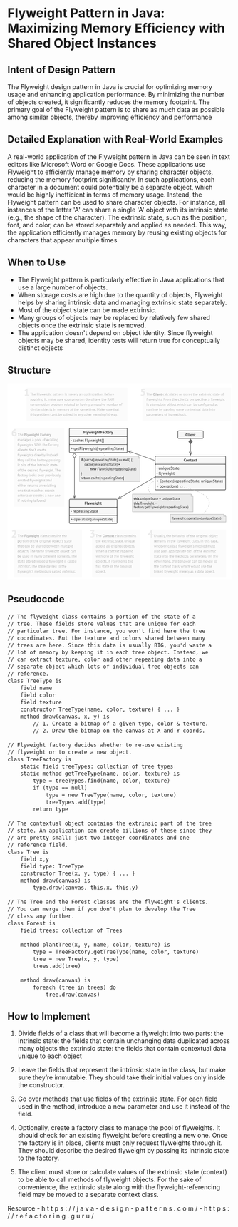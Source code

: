 # Flyweight Pattern in Java: Maximizing Memory Efficiency with Shared Object Instances

## Intent of Design Pattern

The Flyweight design pattern in Java is crucial for optimizing memory usage and enhancing application performance. By minimizing the number of objects created, it significantly reduces the memory footprint. The primary goal of the Flyweight pattern is to share as much data as possible among similar objects, thereby improving efficiency and performance

## Detailed Explanation with Real-World Examples

A real-world application of the Flyweight pattern in Java can be seen in text editors like Microsoft Word or Google Docs. These applications use Flyweight to efficiently manage memory by sharing character objects, reducing the memory footprint significantly. In such applications, each character in a document could potentially be a separate object, which would be highly inefficient in terms of memory usage. Instead, the Flyweight pattern can be used to share character objects. For instance, all instances of the letter 'A' can share a single 'A' object with its intrinsic state (e.g., the shape of the character). The extrinsic state, such as the position, font, and color, can be stored separately and applied as needed. This way, the application efficiently manages memory by reusing existing objects for characters that appear multiple times

## When to Use

* The Flyweight pattern is particularly effective in Java applications that use a large number of objects.
* When storage costs are high due to the quantity of objects, Flyweight helps by sharing intrinsic data and managing extrinsic state separately.
* Most of the object state can be made extrinsic.
* Many groups of objects may be replaced by relatively few shared objects once the extrinsic state is removed.
* The application doesn't depend on object identity. Since flyweight objects may be shared, identity tests will return true for conceptually distinct objects

## Structure

![Diagram](https://github.com/YasiruWickramasinghe/Design_Pattern_Bootcamp/blob/main/src/_3_Behavioral_Design_Patterns/_6_Flyweight_Pattern/Diagram/FlyWeight.png)

## Pseudocode
```code
// The flyweight class contains a portion of the state of a
// tree. These fields store values that are unique for each
// particular tree. For instance, you won't find here the tree
// coordinates. But the texture and colors shared between many
// trees are here. Since this data is usually BIG, you'd waste a
// lot of memory by keeping it in each tree object. Instead, we
// can extract texture, color and other repeating data into a
// separate object which lots of individual tree objects can
// reference.
class TreeType is
    field name
    field color
    field texture
    constructor TreeType(name, color, texture) { ... }
    method draw(canvas, x, y) is
        // 1. Create a bitmap of a given type, color & texture.
        // 2. Draw the bitmap on the canvas at X and Y coords.

// Flyweight factory decides whether to re-use existing
// flyweight or to create a new object.
class TreeFactory is
    static field treeTypes: collection of tree types
    static method getTreeType(name, color, texture) is
        type = treeTypes.find(name, color, texture)
        if (type == null)
            type = new TreeType(name, color, texture)
            treeTypes.add(type)
        return type

// The contextual object contains the extrinsic part of the tree
// state. An application can create billions of these since they
// are pretty small: just two integer coordinates and one
// reference field.
class Tree is
    field x,y
    field type: TreeType
    constructor Tree(x, y, type) { ... }
    method draw(canvas) is
        type.draw(canvas, this.x, this.y)

// The Tree and the Forest classes are the flyweight's clients.
// You can merge them if you don't plan to develop the Tree
// class any further.
class Forest is
    field trees: collection of Trees

    method plantTree(x, y, name, color, texture) is
        type = TreeFactory.getTreeType(name, color, texture)
        tree = new Tree(x, y, type)
        trees.add(tree)

    method draw(canvas) is
        foreach (tree in trees) do
            tree.draw(canvas)
```

## How to Implement
1) Divide fields of a class that will become a flyweight into two parts:
   the intrinsic state: the fields that contain unchanging data duplicated across many objects
   the extrinsic state: the fields that contain contextual data unique to each object

2) Leave the fields that represent the intrinsic state in the class, but make sure they’re immutable. They should take their initial values only inside the constructor.

3) Go over methods that use fields of the extrinsic state. For each field used in the method, introduce a new parameter and use it instead of the field.

4) Optionally, create a factory class to manage the pool of flyweights. It should check for an existing flyweight before creating a new one. Once the factory is in place, clients must only request flyweights through it. They should describe the desired flyweight by passing its intrinsic state to the factory.

5) The client must store or calculate values of the extrinsic state (context) to be able to call methods of flyweight objects. For the sake of convenience, the extrinsic state along with the flyweight-referencing field may be moved to a separate context class.

Resource - h t t p s : / / j a v a - d e s i g n - p a t t e r n s . c o m /
         - h t t p s : / / r e f a c t o r i n g . g u r u /  